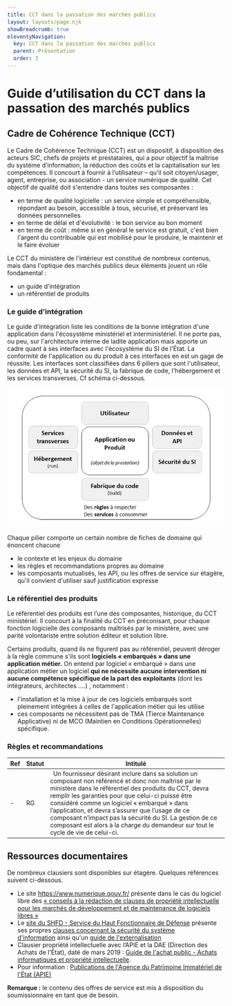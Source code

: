 ```yaml
---
title: CCT dans la passation des marchés publics
layout: layouts/page.njk
showBreadcrumb: true
eleventyNavigation:
  key: CCT dans la passation des marchés publics
  parent: Présentation
  order: 3
---
```



# Guide d’utilisation du CCT dans la passation des marchés publics

## <a name="CCT">Cadre de Cohérence Technique (CCT)</a>

Le Cadre de Cohérence Technique (CCT) est un dispositif, à disposition des acteurs SIC, chefs de projets et prestataires, qui a pour objectif la maîtrise du système d’information, la réduction des coûts et la capitalisation sur les compétences. Il concourt à fournir à l’utilisateur – qu’il soit citoyen/usager, agent, entreprise, ou association - un service numérique de qualité. Cet objectif de qualité doit s'entendre dans toutes ses composantes :

- en terme de qualité logicielle : un service simple et compréhensible, répondant au besoin, accessible à tous, sécurisé, et préservant les données personnelles
- en terme de délai et d'évolutivité : le bon service au bon moment
- en terme de coût : même si en général le service est gratuit, c'est bien l'argent du contribuable qui est mobilisé pour le produire, le maintenir et le faire évoluer

Le CCT du ministère de l'intérieur est constitué de nombreux contenus, mais dans l'optique des marchés publics deux éléments jouent un rôle fondamental :

- un guide d'intégration
- un référentiel de produits


### <a name="GI">Le guide d'intégration</a>

Le guide d'intégration liste les conditions de la bonne intégration d'une application dans l'écosystème ministériel et interministériel. Il ne porte pas, ou peu, sur l'architecture interne de ladite application mais apporte un cadre quant à ses interfaces avec l'écosystème du SI de l'État. La conformité de l'application ou du produit à ces interfaces en est un gage de réussite. Les interfaces sont classifiées dans 6 piliers que sont l'utilisateur, les données et API, la sécurité du SI, la fabrique de code, l'hébergement et les services transverses. Cf schéma ci-dessous.

![Rosace](../images/CommandePubliquesAutres.png)

Chaque pilier comporte un certain nombre de fiches de domaine qui énoncent chacune

- le contexte et les enjeux du domaine
- les règles et recommandations propres au domaine
- les composants mutualisés, les API, ou les offres de service sur étagère, qu'il convient d'utiliser sauf justification expresse

### <a name="Prod">Le référentiel des produits</a>

Le référentiel des produits est l’une des composantes, historique, du CCT ministériel. Il concourt à la finalité du CCT en préconisant, pour chaque fonction logicielle des composants maîtrisés par le ministère, avec une parité volontariste entre solution éditeur et solution libre.

Certains produits, quand ils ne figurent pas au référentiel, peuvent déroger à la règle commune s'ils sont **logiciels « embarqués » dans une application métier.** On entend par logiciel « embarqué » dans une application métier un logiciel **qui ne nécessite aucune intervention ni aucune compétence spécifique de la part des exploitants** (dont les intégrateurs, architectes ....) , notamment :

- l'installation et la mise à jour de ces logiciels embarqués sont pleinement intégrées à celles de l'application métier qui les utilise
- ces composants ne nécessitent pas de TMA (Tierce Maintenance Applicative) ni de MCO (Maintien en Conditions Opérationnelles) spécifique.

### <a name="Regl">Règles et recommandations</a>

|Ref|Statut|Intitulé|
|---|------|--------|
|-|RG|` `Un fournisseur désirant inclure dans sa solution un composant non référencé et donc non maîtrisé par le ministère dans le référentiel des produits du CCT, devra remplir les garanties pour que celui-ci puisse être considéré comme un logiciel « embarqué » dans l’application, et devra s’assurer que l’usage de ce composant n’impact pas la sécurité du SI. La gestion de ce composant est alors à la charge du demandeur sur tout le cycle de vie de celui-ci.|

## <a name="Doc">Ressources documentaires</a>

De nombreux clausiers sont disponibles sur étagère. Quelques références suivent ci-dessous.

- Le site <https://www.numerique.gouv.fr/> présente dans le cas du logiciel libre des [« conseils à la rédaction de clauses de propriété intellectuelle pour les marchés de développement et de maintenance de logiciels libres »](https://www.economie.gouv.fr/apie/actualites/conseils-redaction-clauses-propriete-intellectuelle)
- Le [site du SHFD - Service du Haut Fonctionnaire de Défense](http://ssi.minint.fr) présente ses propres [clauses concernant la sécurité du système d'information](http://ssi.minint.fr/index.php/clauses-de-securite-dans-les-marches) ainsi qu'un [guide de l'externalisation](http://ssi.minint.fr/files/referentiel_SSI/SSI_global/Guide_externalisation_V_1_0-1.pdf)
- Clausier propriété intellectuelle avec l’APIE et la DAE (Direction des Achats de l'État), daté de mars 2019 : [Guide de l'achat public - Achats informatiques et propriété intellectuelle](https://www.economie.gouv.fr/files/files/directions_services/dae/doc/Guide_PII_web.pdf).
- Pour information : [Publications de l'Agence du Patrimoine Immatériel de l'État (APIE)](https://www.economie.gouv.fr/apie/publications)

**Remarque :** le contenu des offres de service est mis à disposition du soumissionnaire en tant que de besoin.
